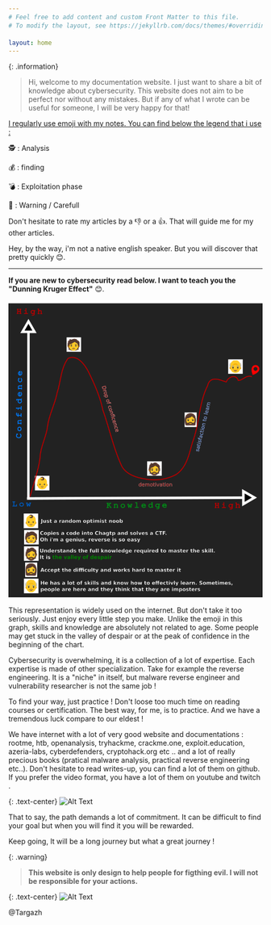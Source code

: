 ```yaml
---
# Feel free to add content and custom Front Matter to this file.
# To modify the layout, see https://jekyllrb.com/docs/themes/#overriding-theme-defaults

layout: home
---
```



{: .information}
> Hi, welcome to my documentation website. I just want to share a bit of knowledge about cybersecurity. This website does not aim to be perfect nor without any mistakes. But if any of what I wrote can be useful for someone, I will be very happy for that! 

<ins>I regularly use emoji with my notes. You can find below the legend that i use : <ins>

🕵️ : Analysis

💰 : finding

💣 : Exploitation phase

🚧 : Warning / Carefull

Don't hesitate to rate my articles by a 👎 or a 👍. That will guide me for my other articles. 

Hey, by the way, i'm not a native english speaker. But you will discover that pretty quickly 😊.

___

__If you are new to cybersecurity read below. I want to teach you the "Dunning Kruger Effect"__ 😊.

![Alt Text](/attachements/dunning_krugger.png)

This representation is widely used on the internet. But don't take it too seriously. Just enjoy every little step you make. Unlike the emoji in this graph, skills and knowledge are absolutely not related to age. Some people may get stuck in the valley of despair or at the peak of confidence in the beginning of the chart.

Cybersecurity is overwhelming, it is a collection of a lot of expertise. Each expertise is made of other specialization. Take for example the reverse engineering. It is a "niche" in itself, but malware reverse engineer and vulnerability researcher is not the same job !

To find your way, just practice ! Don't loose too much time on reading courses or certification. The best way, for me, is to practice. And we have a tremendous luck compare to our eldest ! 

We have internet with a lot of very good website and documentations : rootme, htb, openanalysis, tryhackme, crackme.one, exploit.education, azeria-labs, cyberdefenders, cryptohack.org etc .. and a lot of really precious books (pratical malware analysis, practical reverse engineering etc..). Don't hesitate to read writes-up, you can find a lot of them on github. If you prefer the video format, you have a lot of them on youtube and twitch .

{: .text-center}
![Alt Text](https://media4.giphy.com/media/v1.Y2lkPTc5MGI3NjExdW81YnF1MTQxb3d2N3doeGl0ODVtYnpiNHRoc3FqbDF4aWpiMzQ0eiZlcD12MV9pbnRlcm5hbF9naWZfYnlfaWQmY3Q9Zw/6UFgdU9hirj1pAOJyN/giphy.gif)

That to say, the path demands a lot of commitment. It can be difficult to find your goal but when you will find it you will be rewarded. 

Keep going, It will be a long journey but what a great journey !

{: .warning}
>**This website is only design to help people for figthing evil. I will not be responsible for your actions.** 

{: .text-center}
![Alt Text](https://media.giphy.com/media/mwqZDaM3PkWc0/giphy.gif?cid=ecf05e47q8fiva77ft72pu7whia38kt7g6135bwgovsap7uh&ep=v1_gifs_related&rid=giphy.gif&ct=g)


@Targazh